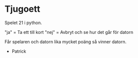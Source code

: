 # Tjugoett
Spelet 21 i python.

"ja" = Ta ett till kort
"nej" = Avbryt och se hur det går för datorn

Får spelaren och datorn lika mycket poäng så vinner datorn.

- Patrick
